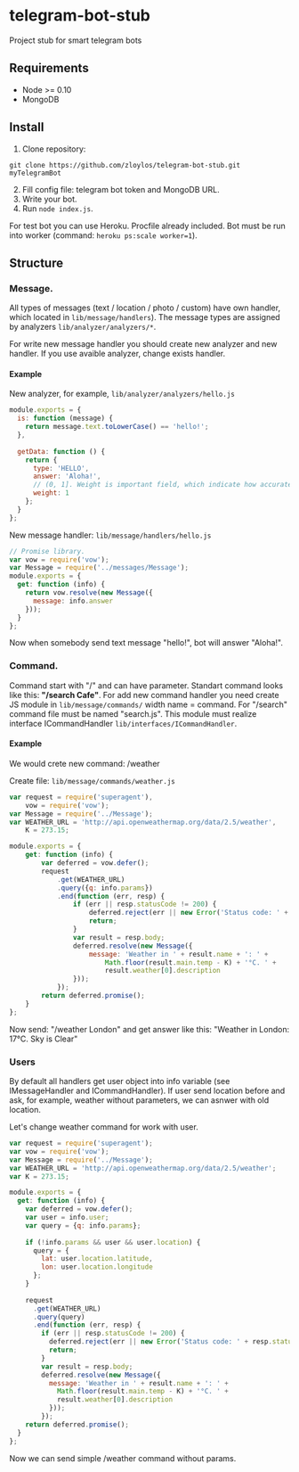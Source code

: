 # telegram-bot-stub
Project stub for smart telegram bots

## Requirements
* Node >= 0.10
* MongoDB

## Install
1. Clone repository:
```
git clone https://github.com/zloylos/telegram-bot-stub.git myTelegramBot
```
2. Fill config file: telegram bot token and MongoDB URL.
3. Write your bot.
4. Run `node index.js`.

For test bot you can use Heroku. Procfile already included. 
Bot must be run into worker (command: `heroku ps:scale worker=1`).

## Structure
### **Message.**
All types of messages (text / location / photo / custom) have own handler, which located in `lib/message/handlers`).
The message types are assigned by analyzers `lib/analyzer/analyzers/*`.

For write new message handler you should create new analyzer and new handler. If you use avaible analyzer, change exists handler. 

#### Example
New analyzer, for example, `lib/analyzer/analyzers/hello.js`
```js
module.exports = {
  is: function (message) {
    return message.text.toLowerCase() == 'hello!';
  },
  
  getData: function () {
    return {
      type: 'HELLO',
      answer: 'Aloha!',
      // (0, 1]. Weight is important field, which indicate how accurate the result of analyzer.
      weight: 1
    };
  }
};
```
New message handler: `lib/message/handlers/hello.js`
```js
// Promise library.
var vow = require('vow');
var Message = require('../messages/Message');
module.exports = {
  get: function (info) {
    return vow.resolve(new Message({
      message: info.answer
    }));
  }
};
```

Now when somebody send text message "hello!", bot will answer "Aloha!".

### **Command.**
Command start with "/" and can have parameter. Standart command looks like this: **"/search Cafe"**.
For add new command handler you need create JS module in `lib/message/commands/` width name = command. For "/search" command file must be named "search.js". This module must realize interface ICommandHandler `lib/interfaces/ICommandHandler`.

#### Example
We would crete new command: /weather <City>

Create file: `lib/message/commands/weather.js`
```js
var request = require('superagent'),
    vow = require('vow');
var Message = require('../Message');
var WEATHER_URL = 'http://api.openweathermap.org/data/2.5/weather',
    K = 273.15;

module.exports = {
    get: function (info) {
        var deferred = vow.defer();
        request
            .get(WEATHER_URL)
            .query({q: info.params})
            .end(function (err, resp) {
                if (err || resp.statusCode != 200) {
                    deferred.reject(err || new Error('Status code: ' + resp.statusCode));
                    return;
                }
                var result = resp.body;
                deferred.resolve(new Message({
                    message: 'Weather in ' + result.name + ': ' + 
                        Math.floor(result.main.temp - K) + '°C. ' + 
                        result.weather[0].description
                }));
            });
        return deferred.promise();
    }
};
```
Now send: "/weather London" and get answer like this: "Weather in London: 17°C. Sky is Clear"

### Users
By default all handlers get user object into info variable (see IMessageHandler and ICommandHandler). If user send location before and ask, for example, weather without parameters, we can asnwer with old location.

Let's change weather command for work with user.
```js
var request = require('superagent');
var vow = require('vow');
var Message = require('../Message');
var WEATHER_URL = 'http://api.openweathermap.org/data/2.5/weather';
var K = 273.15;

module.exports = {
  get: function (info) {
    var deferred = vow.defer();
    var user = info.user;
    var query = {q: info.params};
    
    if (!info.params && user && user.location) {
      query = {
        lat: user.location.latitude, 
        lon: user.location.longitude
      };
    }
    
    request
      .get(WEATHER_URL)
      .query(query)
      .end(function (err, resp) {
        if (err || resp.statusCode != 200) {
          deferred.reject(err || new Error('Status code: ' + resp.statusCode));
          return;
        }
        var result = resp.body;
        deferred.resolve(new Message({
          message: 'Weather in ' + result.name + ': ' + 
            Math.floor(result.main.temp - K) + '°C. ' + 
            result.weather[0].description
          }));
        });
    return deferred.promise();
  }
};
```
Now we can send simple /weather command without params.
